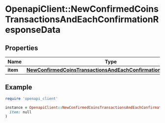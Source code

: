 # OpenapiClient::NewConfirmedCoinsTransactionsAndEachConfirmationResponseData

## Properties

| Name | Type | Description | Notes |
| ---- | ---- | ----------- | ----- |
| **item** | [**NewConfirmedCoinsTransactionsAndEachConfirmationResponseItem**](NewConfirmedCoinsTransactionsAndEachConfirmationResponseItem.md) |  |  |

## Example

```ruby
require 'openapi_client'

instance = OpenapiClient::NewConfirmedCoinsTransactionsAndEachConfirmationResponseData.new(
  item: null
)
```

